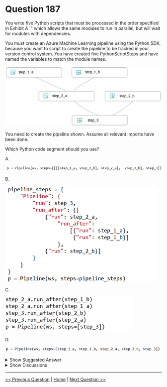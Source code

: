 # Question 187

You write five Python scripts that must be processed in the order specified in Exhibit A `" which allows the same modules to run in parallel, but will wait for modules with dependencies.

You must create an Azure Machine Learning pipeline using the Python SDK, because you want to script to create the pipeline to be tracked in your version control system. You have created five PythonScriptSteps and have named the variables to match the module names.

![Question Image](../images/q187_q_0014900001.png)

You need to create the pipeline shown. Assume all relevant imports have been done.

Which Python code segment should you use?

A.

![Question Image](../images/q187_q_0014900002.png)

B.

![Question Image](../images/q187_q_0015000001.png)

C.

![Question Image](../images/q187_q_0015000002.png)

D.

![Question Image](../images/q187_q_0015000003.png)

<details>
  <summary>Show Suggested Answer</summary>

<strong>A</strong><br>

<p>The steps parameter is an array of steps. To build pipelines that have multiple steps, place the steps in order in this array.</p>
<p>Reference:</p>
<p>https://docs.microsoft.com/en-us/azure/machine-learning/how-to-use-parallel-run-step</p>

</details>

<details>
  <summary>Show Discussions</summary>

<blockquote><p><strong>david_Fdz</strong> <code>(Tue 20 Apr 2021 00:31)</code> - <em>Upvotes: 33</em></p><p>it should be D</p></blockquote>
<blockquote><p><strong>chaudha4</strong> <code>(Tue 04 May 2021 13:49)</code> - <em>Upvotes: 18</em></p><p>Correct answer is D. The dependencies of steps is implicitly defined in the step itself (via arguments parameter that could be an output from some other step). Read https://docs.microsoft.com/en-us/python/api/azureml-pipeline-core/azureml.pipeline.core.pipelinedata?view=azure-ml-py.</p></blockquote>
<blockquote><p><strong>chaudha4</strong> <code>(Tue 04 May 2021 13:50)</code> - <em>Upvotes: 5</em></p><p>You could also use StepSequence but that is not an option in this question. See https://docs.microsoft.com/en-us/python/api/azureml-pipeline-core/azureml.pipeline.core.builder.stepsequence?view=azure-ml-py</p></blockquote>
<blockquote><p><strong>jpalaci22</strong> <code>(Fri 17 Feb 2023 18:50)</code> - <em>Upvotes: 1</em></p><p>I check that same link you posted and it doesn&#x27;t show in this method. This shows as an example when there&#x27;s no flow control so this works for no flow control but this example seems to critically need A as the answer to control the flow</p></blockquote>
<blockquote><p><strong>Antoh1978</strong> <code>(Sun 01 Sep 2024 00:37)</code> - <em>Upvotes: 1</em></p><p>I would go for D</p></blockquote>
<blockquote><p><strong>deyoz</strong> <code>(Fri 01 Mar 2024 05:43)</code> - <em>Upvotes: 1</em></p><p>I go for D, chaudha4 explanation below is spot-on.</p></blockquote>
<blockquote><p><strong>Plb2</strong> <code>(Sat 24 Feb 2024 22:10)</code> - <em>Upvotes: 2</em></p><p>A would be correct if it had been
p = Pipeline(ws, steps=StepSequence(steps=[initial_steps, step4]))

https://learn.microsoft.com/en-us/python/api/azureml-pipeline-core/azureml.pipeline.core.stepsequence?view=azure-ml-py#remarks</p></blockquote>

<blockquote><p><strong>vv_bb</strong> <code>(Sun 12 Nov 2023 21:05)</code> - <em>Upvotes: 5</em></p><p>It should be C

Check these links:

1. https://learn.microsoft.com/en-us/python/api/azureml-pipeline-core/azureml.pipeline.core.builder.pipelinestep?view=azure-ml-py#azureml-pipeline-core-builder-pipelinestep-run-after

2. https://github.com/Azure/MachineLearningNotebooks/blob/master/how-to-use-azureml/machine-learning-pipelines/intro-to-pipelines/aml-pipelines-getting-started.ipynb
-&gt; section &quot;Running a few steps in sequence&quot;</p></blockquote>
<blockquote><p><strong>phdykd</strong> <code>(Mon 10 Jul 2023 01:55)</code> - <em>Upvotes: 3</em></p><p>C could be</p></blockquote>
<blockquote><p><strong>iai</strong> <code>(Sun 28 May 2023 13:24)</code> - <em>Upvotes: 1</em></p><p>A. is also wrong because it creates a non documented dependency of step_2_b on step_2_a</p></blockquote>
<blockquote><p><strong>ajay0011</strong> <code>(Thu 06 Apr 2023 00:43)</code> - <em>Upvotes: 1</em></p><p>I will definitely go with D</p></blockquote>
<blockquote><p><strong>esimsek</strong> <code>(Thu 23 Mar 2023 12:44)</code> - <em>Upvotes: 2</em></p><p>it should be C</p></blockquote>
<blockquote><p><strong>STEVTRANCE</strong> <code>(Fri 06 Jan 2023 03:10)</code> - <em>Upvotes: 4</em></p><p>I don&#x27;t want to create confusion but I was unable to find documentation about this, so I used chatGCP and it provides code samples, it seems that A is not an option cause the steps parameter should be a list of steps, not a nested list of steps. Option C the pipeline definition is missing the steps that step3 depends on, so like chaudha4 explains the dependencies are implicitly and I would go for option D</p></blockquote>
<blockquote><p><strong>jpalaci22</strong> <code>(Fri 17 Feb 2023 18:49)</code> - <em>Upvotes: 1</em></p><p>I agree. I checked it with ChatGPT (for fun as well) but also verified with the https://docs.microsoft.com/en-us/python/api/azureml-pipeline-core/azureml.pipeline.core.pipelinedata?view=azure-ml-py which is funny  because someone used it earlier to justify D, which it doesn&#x27;t seem to be correct via the documentation and Microsoft&#x27;s Jupyter notebooks</p></blockquote>
<blockquote><p><strong>michaelmorar</strong> <code>(Sat 31 Dec 2022 12:44)</code> - <em>Upvotes: 2</em></p><p>A gets my vote. D has absolutely no sequence and C fails to run step 2_a.</p></blockquote>
<blockquote><p><strong>FlexingD</strong> <code>(Sat 05 Nov 2022 08:00)</code> - <em>Upvotes: 1</em></p><p>see the graph, so it&#x27;s A</p></blockquote>
<blockquote><p><strong>ning</strong> <code>(Thu 19 May 2022 16:06)</code> - <em>Upvotes: 8</em></p><p>A is correct, that is the syntax I used for years!</p></blockquote>
<blockquote><p><strong>JTWang</strong> <code>(Mon 17 Oct 2022 06:39)</code> - <em>Upvotes: 1</em></p><p>Agree!</p></blockquote>
<blockquote><p><strong>Tj87</strong> <code>(Sun 24 Apr 2022 01:49)</code> - <em>Upvotes: 4</em></p><p>D misses the StepSequence and it means it runs all the steps in parallel. Then C seems to be a better option. The only problem with C is that it doesn&#x27;t run 1_a and 1_b in parallel and it runs them sequentially.</p></blockquote>
<blockquote><p><strong>JTWang</strong> <code>(Wed 30 Mar 2022 09:32)</code> - <em>Upvotes: 3</em></p><p>it should be C
Running a few steps in sequence
https://github.com/Azure/MachineLearningNotebooks/blob/master/how-to-use-azureml/machine-learning-pipelines/intro-to-pipelines/aml-pipelines-getting-started.ipynb</p></blockquote>
<blockquote><p><strong>synapse</strong> <code>(Mon 14 Mar 2022 04:29)</code> - <em>Upvotes: 1</em></p><p>I think the answer is D
I think the key here is this sentence: &quot;but will wait for modules with dependencies.&quot;  This means the lines indicate data dependencies between steps not just the sequence. run_after() or any such constructs are for sequencing where there are no data dependencies between the steps. 
Text from the notebook linked below:
We will reuse step1, step2, step3, but build the pipeline in such a way that we chain step3 after step2 and step2 after step1. Note that there is no explicit data dependency between these steps, but still steps can be made dependent by using the run_after construct.
https://github.com/Azure/MachineLearningNotebooks/blob/master/how-to-use-azureml/machine-learning-pipelines/intro-to-pipelines/aml-pipelines-getting-started.ipynb</p></blockquote>

</details>

---

[<< Previous Question](question_186.md) | [Home](../index.md) | [Next Question >>](question_188.md)
